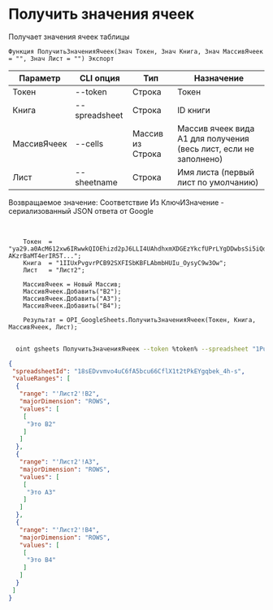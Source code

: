 ﻿---
sidebar_position: 3
---

# Получить значения ячеек
 Получает значения ячеек таблицы



`Функция ПолучитьЗначенияЯчеек(Знач Токен, Знач Книга, Знач МассивЯчеек = "", Знач Лист = "") Экспорт`

  | Параметр | CLI опция | Тип | Назначение |
  |-|-|-|-|
  | Токен | --token | Строка | Токен |
  | Книга | --spreadsheet | Строка | ID книги |
  | МассивЯчеек | --cells | Массив из Строка | Массив ячеек вида А1 для получения (весь лист, если не заполнено) |
  | Лист | --sheetname | Строка | Имя листа (первый лист по умолчанию) |

  
  Возвращаемое значение:   Соответствие Из КлючИЗначение - сериализованный JSON ответа от Google

<br/>




```bsl title="Пример кода"
    Токен  = "ya29.a0AcM612xw6IRwwkQIOEhizd2pJ6LLI4UAhdhxmXDGEzYkcfUPrLYgDDwbsSi5iQdc78WPs_1_Qor5KipuV6mAIvr6z-AKzrBaMT4erIR5T...";
    Книга  = "1IIUxPvgvrPCB92SXFISbKBFLAbmbHUIu_OysyC9w3Ow";
    Лист   = "Лист2";

    МассивЯчеек = Новый Массив;
    МассивЯчеек.Добавить("B2");
    МассивЯчеек.Добавить("A3");
    МассивЯчеек.Добавить("B4");

    Результат = OPI_GoogleSheets.ПолучитьЗначенияЯчеек(Токен, Книга, МассивЯчеек, Лист);
```



```sh title="Пример команды CLI"
    
  oint gsheets ПолучитьЗначенияЯчеек --token %token% --spreadsheet "1Pu07Y5UiGVfW4fqfP7tcSQtdSX_2wdm2Ih23zlxJJwc" --cells %cells% --sheetname "Лист2"

```

```json title="Результат"
{
 "spreadsheetId": "18sEDvvmvo4uC6fA5bcu66CflX1t2tPkEYgqbek_4h-s",
 "valueRanges": [
  {
   "range": "'Лист2'!B2",
   "majorDimension": "ROWS",
   "values": [
    [
     "Это B2"
    ]
   ]
  },
  {
   "range": "'Лист2'!A3",
   "majorDimension": "ROWS",
   "values": [
    [
     "Это A3"
    ]
   ]
  },
  {
   "range": "'Лист2'!B4",
   "majorDimension": "ROWS",
   "values": [
    [
     "Это B4"
    ]
   ]
  }
 ]
}
```
